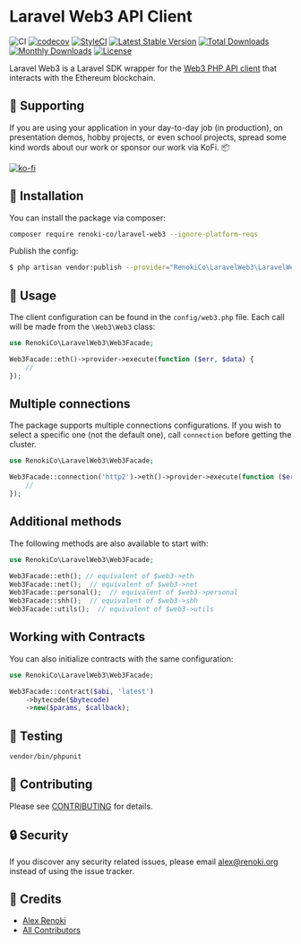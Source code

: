 Laravel Web3 API Client
=======================

![CI](https://github.com/renoki-co/laravel-web3/workflows/CI/badge.svg?branch=master)
[![codecov](https://codecov.io/gh/renoki-co/laravel-web3/branch/master/graph/badge.svg)](https://codecov.io/gh/renoki-co/laravel-web3/branch/master)
[![StyleCI](https://github.styleci.io/repos/353007715/shield?branch=master)](https://github.styleci.io/repos/353007715)
[![Latest Stable Version](https://poser.pugx.org/renoki-co/laravel-web3/v/stable)](https://packagist.org/packages/renoki-co/laravel-web3)
[![Total Downloads](https://poser.pugx.org/renoki-co/laravel-web3/downloads)](https://packagist.org/packages/renoki-co/laravel-web3)
[![Monthly Downloads](https://poser.pugx.org/renoki-co/laravel-web3/d/monthly)](https://packagist.org/packages/renoki-co/laravel-web3)
[![License](https://poser.pugx.org/renoki-co/laravel-web3/license)](https://packagist.org/packages/renoki-co/laravel-web3)

Laravel Web3 is a Laravel SDK wrapper for the [Web3 PHP API client](https://github.com/web3p/web3.php) that interacts with the Ethereum blockchain.

## 🤝 Supporting

If you are using your application in your day-to-day job (in production), on presentation demos, hobby projects, or even school projects, spread some kind words about our work or sponsor our work via KoFi. 📦

[![ko-fi](https://www.ko-fi.com/img/githubbutton_sm.svg)](https://ko-fi.com/R6R42U8CL)

## 🚀 Installation

You can install the package via composer:

```bash
composer require renoki-co/laravel-web3 --ignore-platform-reqs
```

Publish the config:

```bash
$ php artisan vendor:publish --provider="RenokiCo\LaravelWeb3\LaravelWeb3ServiceProvider" --tag="config"
```

## 🙌 Usage

The client configuration can be found in the `config/web3.php` file. Each call will be made from the `\Web3\Web3` class:

```php
use RenokiCo\LaravelWeb3\Web3Facade;

Web3Facade::eth()->provider->execute(function ($err, $data) {
    //
});
```

## Multiple connections

The package supports multiple connections configurations. If you wish to select a specific one (not the default one), call `connection` before getting the cluster.

```php
use RenokiCo\LaravelWeb3\Web3Facade;

Web3Facade::connection('http2')->eth()->provider->execute(function ($err, $data) {
    //
});
```

## Additional methods

The following methods are also available to start with:

```php
use RenokiCo\LaravelWeb3\Web3Facade;

Web3Facade::eth(); // equivalent of $web3->eth
Web3Facade::net();  // equivalent of $web3->net
Web3Facade::personal();  // equivalent of $web3->personal
Web3Facade::shh();  // equivalent of $web3->shh
Web3Facade::utils();  // equivalent of $web3->utils
```

## Working with Contracts

You can also initialize contracts with the same configuration:

```php
use RenokiCo\LaravelWeb3\Web3Facade;

Web3Facade::contract($abi, 'latest')
    ->bytecode($bytecode)
    ->new($params, $callback);
```

## 🐛 Testing

``` bash
vendor/bin/phpunit
```

## 🤝 Contributing

Please see [CONTRIBUTING](CONTRIBUTING.md) for details.

## 🔒  Security

If you discover any security related issues, please email alex@renoki.org instead of using the issue tracker.

## 🎉 Credits

- [Alex Renoki](https://github.com/rennokki)
- [All Contributors](../../contributors)
